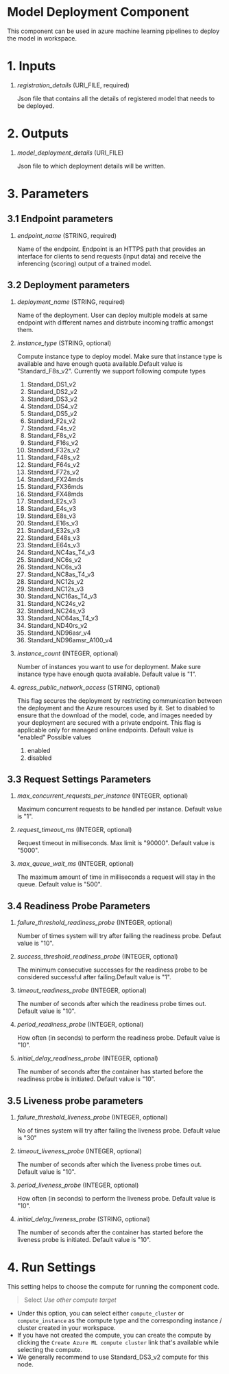 # Model Deployment Component
This component can be used in azure machine learning pipelines to deploy the model in workspace.

# 1. Inputs

1. _registration_details_ (URI_FILE, required)

    Json file that contains all the details of registered model that needs to be deployed.

# 2. Outputs

1. _model_deployment_details_ (URI_FILE)

    Json file to which deployment details will be written.

# 3. Parameters
    
## 3.1 Endpoint parameters

1. _endpoint_name_ (STRING, required)

    Name of the endpoint. Endpoint is an HTTPS path that provides an interface for clients to send requests (input data) and receive the inferencing (scoring) output of a trained model.

## 3.2 Deployment parameters

1. _deployment_name_ (STRING, required)

    Name of the deployment. User can deploy multiple models at same endpoint with different names and distrbute incoming traffic amongst them.

2. _instance_type_ (STRING, optional)

    Compute instance type to deploy model. Make sure that instance type is available and have enough quota available.Default value is "Standard_F8s_v2".
    Currently we support following compute types

    1. Standard_DS1_v2
    2. Standard_DS2_v2
    3. Standard_DS3_v2
    4. Standard_DS4_v2
    5. Standard_DS5_v2
    6. Standard_F2s_v2
    7. Standard_F4s_v2
    8. Standard_F8s_v2
    9. Standard_F16s_v2
    10. Standard_F32s_v2
    11. Standard_F48s_v2
    12. Standard_F64s_v2
    13. Standard_F72s_v2
    14. Standard_FX24mds
    15. Standard_FX36mds
    16. Standard_FX48mds
    17. Standard_E2s_v3
    18. Standard_E4s_v3
    19. Standard_E8s_v3
    20. Standard_E16s_v3
    21. Standard_E32s_v3
    22. Standard_E48s_v3
    23. Standard_E64s_v3
    24. Standard_NC4as_T4_v3
    25. Standard_NC6s_v2
    26. Standard_NC6s_v3
    27. Standard_NC8as_T4_v3
    28. Standard_NC12s_v2
    29. Standard_NC12s_v3
    30. Standard_NC16as_T4_v3
    31. Standard_NC24s_v2
    32. Standard_NC24s_v3
    33. Standard_NC64as_T4_v3
    34. Standard_ND40rs_v2
    35. Standard_ND96asr_v4
    36. Standard_ND96amsr_A100_v4

3. _instance_count_ (INTEGER, optional)

    Number of instances you want to use for deployment. Make sure instance type have enough quota available.
    Default value is "1".

4. _egress_public_network_access_ (STRING, optional)

    This flag secures the deployment by restricting communication between the deployment and the Azure resources used by it. Set to disabled to ensure that the download of the model, code, and images needed by your deployment are secured with a private endpoint. This flag is applicable only for managed online endpoints. Default value is "enabled"
    Possible values
    1. enabled
    2. disabled

## 3.3 Request Settings Parameters

1. _max_concurrent_requests_per_instance_ (INTEGER, optional)

    Maximum concurrent requests to be handled per instance. Default value is "1".

2. _request_timeout_ms_ (INTEGER, optional)

    Request timeout in milliseconds. Max limit is "90000". Default value is "5000".

3. _max_queue_wait_ms_ (INTEGER, optional)

    The maximum amount of time in milliseconds a request will stay in the queue. Default value is "500".

## 3.4 Readiness Probe Parameters

1. _failure_threshold_readiness_probe_ (INTEGER, optional)

    Number of times system will try after failing the readiness probe. Defaut value is "10".

2. _success_threshold_readiness_probe_ (INTEGER, optional)

    The minimum consecutive successes for the readiness probe to be considered successful after failing.Default value is "1".
 

3. _timeout_readiness_probe_ (INTEGER, optional)

    The number of seconds after which the readiness probe times out. Default value is "10".

4. _period_readiness_probe_ (INTEGER, optional)

    How often (in seconds) to perform the readiness probe. Default value is "10".

5. _initial_delay_readiness_probe_ (INTEGER, optional)

    The number of seconds after the container has started before the readiness probe is initiated. Default value is "10".

## 3.5 Liveness probe parameters

1. _failure_threshold_liveness_probe_ (INTEGER, optional)

    No of times system will try after failing the liveness probe. Default value is "30"

2. _timeout_liveness_probe_ (INTEGER, optional)

    The number of seconds after which the liveness probe times out. Default value is "10".

3. _period_liveness_probe_ (INTEGER, optional)

    How often (in seconds) to perform the liveness probe. Default value is "10".

4. _initial_delay_liveness_probe_ (STRING, optional)

    The number of seconds after the container has started before the liveness probe is initiated. Default value is "10".


# 4. Run Settings

This setting helps to choose the compute for running the component code.

> Select *Use other compute target*

- Under this option, you can select either `compute_cluster` or `compute_instance` as the compute type and the corresponding instance / cluster created in your workspace.
- If you have not created the compute, you can create the compute by clicking the `Create Azure ML compute cluster` link that's available while selecting the compute.
- We generally recommend to use Standard_DS3_v2 compute for this node.

